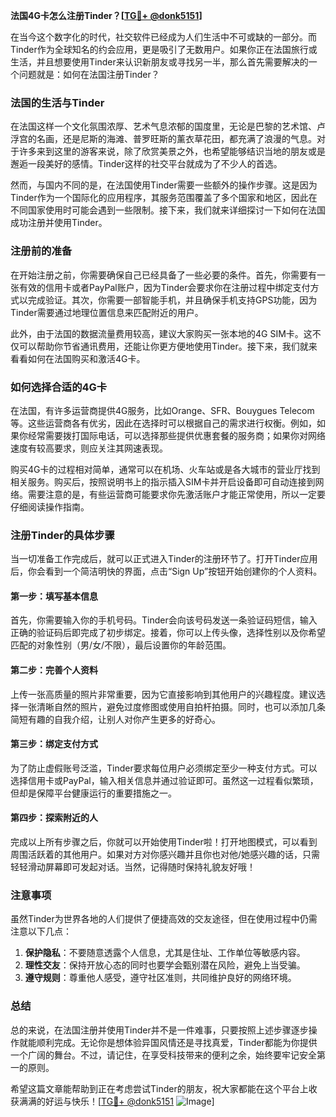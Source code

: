 **法国4G卡怎么注册Tinder？[[TG💪+ @donk5151](https://t.me/s/donk5151)]**

在当今这个数字化的时代，社交软件已经成为人们生活中不可或缺的一部分。而Tinder作为全球知名的约会应用，更是吸引了无数用户。如果你正在法国旅行或生活，并且想要使用Tinder来认识新朋友或寻找另一半，那么首先需要解决的一个问题就是：如何在法国注册Tinder？

### 法国的生活与Tinder

在法国这样一个文化氛围浓厚、艺术气息浓郁的国度里，无论是巴黎的艺术馆、卢浮宫的名画，还是尼斯的海滩、普罗旺斯的薰衣草花田，都充满了浪漫的气息。对于许多来到这里的游客来说，除了欣赏美景之外，也希望能够结识当地的朋友或是邂逅一段美好的感情。Tinder这样的社交平台就成为了不少人的首选。

然而，与国内不同的是，在法国使用Tinder需要一些额外的操作步骤。这是因为Tinder作为一个国际化的应用程序，其服务范围覆盖了多个国家和地区，因此在不同国家使用时可能会遇到一些限制。接下来，我们就来详细探讨一下如何在法国成功注册并使用Tinder。

### 注册前的准备

在开始注册之前，你需要确保自己已经具备了一些必要的条件。首先，你需要有一张有效的信用卡或者PayPal账户，因为Tinder会要求你在注册过程中绑定支付方式以完成验证。其次，你需要一部智能手机，并且确保手机支持GPS功能，因为Tinder需要通过地理位置信息来匹配附近的用户。

此外，由于法国的数据流量费用较高，建议大家购买一张本地的4G SIM卡。这不仅可以帮助你节省通讯费用，还能让你更方便地使用Tinder。接下来，我们就来看看如何在法国购买和激活4G卡。

### 如何选择合适的4G卡

在法国，有许多运营商提供4G服务，比如Orange、SFR、Bouygues Telecom等。这些运营商各有优劣，因此在选择时可以根据自己的需求进行权衡。例如，如果你经常需要拨打国际电话，可以选择那些提供优惠套餐的服务商；如果你对网络速度有较高要求，则应关注其网速表现。

购买4G卡的过程相对简单，通常可以在机场、火车站或是各大城市的营业厅找到相关服务。购买后，按照说明书上的指示插入SIM卡并开启设备即可自动连接到网络。需要注意的是，有些运营商可能要求你先激活账户才能正常使用，所以一定要仔细阅读操作指南。

### 注册Tinder的具体步骤

当一切准备工作完成后，就可以正式进入Tinder的注册环节了。打开Tinder应用后，你会看到一个简洁明快的界面，点击“Sign Up”按钮开始创建你的个人资料。

#### 第一步：填写基本信息

首先，你需要输入你的手机号码。Tinder会向该号码发送一条验证码短信，输入正确的验证码后即完成了初步绑定。接着，你可以上传头像，选择性别以及你希望匹配的对象性别（男/女/不限），最后设置你的年龄范围。

#### 第二步：完善个人资料

上传一张高质量的照片非常重要，因为它直接影响到其他用户的兴趣程度。建议选择一张清晰自然的照片，避免过度修图或使用自拍杆拍摄。同时，也可以添加几条简短有趣的自我介绍，让别人对你产生更多的好奇心。

#### 第三步：绑定支付方式

为了防止虚假账号泛滥，Tinder要求每位用户必须绑定至少一种支付方式。可以选择信用卡或PayPal，输入相关信息并通过验证即可。虽然这一过程看似繁琐，但却是保障平台健康运行的重要措施之一。

#### 第四步：探索附近的人

完成以上所有步骤之后，你就可以开始使用Tinder啦！打开地图模式，可以看到周围活跃着的其他用户。如果对方对你感兴趣并且你也对他/她感兴趣的话，只需轻轻滑动屏幕即可发起对话。当然，记得随时保持礼貌友好哦！

### 注意事项

虽然Tinder为世界各地的人们提供了便捷高效的交友途径，但在使用过程中仍需注意以下几点：

1. **保护隐私**：不要随意透露个人信息，尤其是住址、工作单位等敏感内容。
2. **理性交友**：保持开放心态的同时也要学会甄别潜在风险，避免上当受骗。
3. **遵守规则**：尊重他人感受，遵守社区准则，共同维护良好的网络环境。

### 总结

总的来说，在法国注册并使用Tinder并不是一件难事，只要按照上述步骤逐步操作就能顺利完成。无论你是想体验异国风情还是寻找真爱，Tinder都能为你提供一个广阔的舞台。不过，请记住，在享受科技带来的便利之余，始终要牢记安全第一的原则。

希望这篇文章能帮助到正在考虑尝试Tinder的朋友，祝大家都能在这个平台上收获满满的好运与快乐！[[TG💪+ @donk5151](https://t.me/s/donk5151) ![Image](https://i.postimg.cc/rwNCRYN7/Snipaste-2025-04-30-17-27-05.png)]